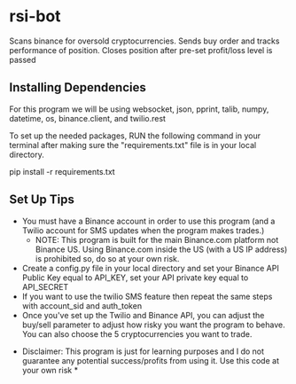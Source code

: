 # rsi-bot
Scans binance for oversold cryptocurrencies. Sends buy order and tracks performance of position. Closes position after pre-set profit/loss level is passed

## Installing Dependencies
For this program we will be using websocket, json, pprint, talib, numpy, datetime, os, binance.client, and twilio.rest

To set up the needed packages, RUN the following command in your terminal after making sure the "requirements.txt" file is in your local directory. 

pip install -r requirements.txt

## Set Up Tips

- You must have a Binance account in order to use this program (and a Twilio account for SMS updates when the program makes trades.) 
  - NOTE: This program is built for the main Binance.com platform not Binance US. Using Binance.com inside the US (with a US IP address) is prohibited so, do so at your own risk. 
- Create a config.py file in your local directory and set your Binance API Public Key equal to API_KEY, set your API private key equal to API_SECRET
- If you want to use the twilio SMS feature then repeat the same steps with account_sid and auth_token
- Once you've set up the Twilio and Binance API, you can adjust the buy/sell parameter to adjust how risky you want the program to behave. You can also choose the 5 cryptocurrencies you want to trade. 



* Disclaimer: This program is just for learning purposes and I do not guarantee any potential success/profits from using it. Use this code at your own risk *

